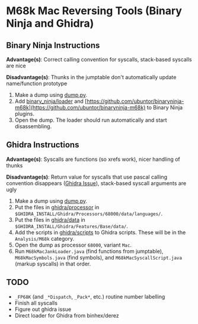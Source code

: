 # M68k Mac Reversing Tools (Binary Ninja and Ghidra)

## Binary Ninja Instructions

**Advantage(s)**: Correct calling convention for syscalls, stack-based syscalls are nice

**Disadvantage(s)**: Thunks in the jumptable don't automatically update name/function prototype

1. Make a dump using [dump.py](dump.py).
2. Add [binary_ninja/loader](binary_ninja/loader) and [https://github.com/ubuntor/binaryninja-m68k](https://github.com/ubuntor/binaryninja-m68k) to Binary Ninja plugins.
3. Open the dump. The loader should run automatically and start disassembling.

## Ghidra Instructions

**Advantage(s)**: Syscalls are functions (so xrefs work), nicer handling of thunks

**Disadvantage(s)**: Return value for syscalls that use pascal calling convention disappears ([Ghidra Issue](https://github.com/NationalSecurityAgency/ghidra/issues/1962)), stack-based syscall arguments are ugly

1. Make a dump using [dump.py](dump.py).
2. Put the files in [ghidra/processor](ghidra/processor) in `$GHIDRA_INSTALL/Ghidra/Processors/68000/data/languages/`.
3. Put the files in [ghidra/data](ghidra/data) in `$GHIDRA_INSTALL/Ghidra/Features/Base/data/`.
4. Add the scripts in [ghidra/scripts](ghidra/scripts) to Ghidra scripts. These will be in the `Analysis/M68k` category.
5. Open the dump as processor `68000`, variant `Mac`.
6. Run `M68kMacJankLoader.java` (find functions from jumptable), `M68kMacSymbols.java` (find symbols), and `M68kMacSyscallScript.java` (markup syscalls) in that order.

## TODO
* `_FP68K` (and `_*Dispatch`, `_Pack*`, etc.) routine number labelling
* Finish all syscalls
* Figure out ghidra issue
* Direct loader for Ghidra from binhex/derez

